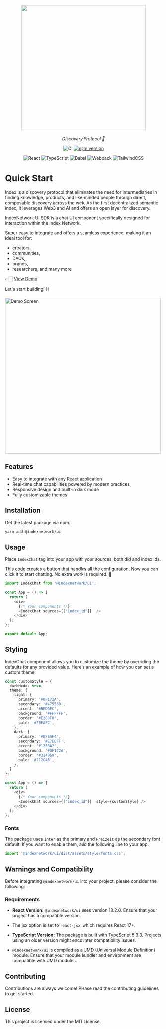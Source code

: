 <h1 align="center">
    <a href="https://index.network">
    <img style="width:400px" src="https://index.network/images/IndexNetworkLogo.png">
    </a>
</h1>
<p align="center">
  <i align="center">Discovery Protocol 🚀</i>
</p>

<div align="center">

![CI](https://github.com/confxsd/index-chat/actions/workflows/ci.yml/badge.svg)
[![npm version](https://img.shields.io/npm/v/index-chat.svg)](https://www.npmjs.com/package/index-chat)

![React](https://img.shields.io/badge/react-18.2-blue.svg)
![TypeScript](https://img.shields.io/badge/typescript-5.3-blue.svg)
![Babel](https://img.shields.io/badge/babel-7.23-blue.svg)
![Webpack](https://img.shields.io/badge/webpack-5.89-blue.svg)
![TailwindCSS](https://img.shields.io/badge/tailwindcss-3.4-blue.svg)

</div>

# Quick Start

Index is a discovery protocol that eliminates the need for intermediaries in finding knowledge, products, and like-minded people through direct, composable discovery across the web. As the first decentralized semantic index, it leverages Web3 and AI and offers an open layer for discovery.

IndexNetwork UI SDK is a chat UI component specifically designed for interaction within the Index Network.

Super easy to integrate and offers a seamless experience, making it an ideal tool for:

- creators,
- communities,
- DAOs,
- brands,
- researchers, and many more


👉🏻 [View Demo](https://index-demo-delta.vercel.app)


Let's start building! ⛓️


<div>
<img alt="Demo Screen" style="width:500px" src="https://github.com/indexnetwork/index/blob/dev/widget/demo/ui.png" />
</div>


## Features

- Easy to integrate with any React application
- Real-time chat capabilities powered by modern practices
- Responsive design and built-in dark mode
- Fully customizable themes


## Installation

Get the latest package via npm.

```bash
yarn add @indexnetwork/ui
```

## Usage

Place `IndexChat` tag into your app with your sources, both did and index ids.

This code creates a button that handles all the configuration. Now you can click it to start chatting. No extra work is required. 🎉


```typescript
import IndexChat from '@indexnetwork/ui';

const App = () => {
  return (
    <div>
      {/* Your components */}
      <IndexChat sources={["index_id"]}  />
    </div>
  );
};

export default App;
```


## Styling

IndexChat component allows you to customize the theme by overriding the defaults for any provided value. Here's an example of how you can set a custom theme:


```typescript
const customStyle = {
  darkMode: true,
  theme: {
    light: {
      primary: '#0F172A',
      secondary: '#475569',
      accent: '#BED0EC',
      background: '#FFFFFF',
      border: '#E2E8F0',
      pale: '#F8FAFC',
    },
    dark: {
      primary: '#DFEAF4',
      secondary: '#E7EEFF',
      accent: '#1256A2',
      background: '#0F172A',
      border: '#314969',
      pale: '#212C45',
    },
  }
};

const App = () => {
  return (
    <div>
      {/* Your components */}
      <IndexChat sources={["index_id"]}  style={customStyle} />
    </div>
  );
};
```

### Fonts

The package uses `Inter` as the primary and `Freizeit` as the secondary font default. If you want to enable them, add the following line to your app.

```typescript
import '@indexnetwork/ui/dist/assets/style/fonts.css';
```


## Warnings and Compatibility

Before integrating `@indexnetwork/ui` into your project, please consider the following:


### Requirements

- <b>React Version:</b> `@indexnetwork/ui` uses version 18.2.0. Ensure that your project has a compatible version.

- The jsx option is set to `react-jsx`, which requires React 17+.

- <b>TypeScript Version:</b> The package is built with TypeScript 5.3.3. Projects using an older version might encounter compatibility issues.

- `@indexnetwork/ui` is compiled as a UMD (Universal Module Definition) module. Ensure that your module bundler and environment are compatible with UMD modules.


## Contributing

Contributions are always welcome! Please read the contributing guidelines to get started.

## License

This project is licensed under the MIT License.
